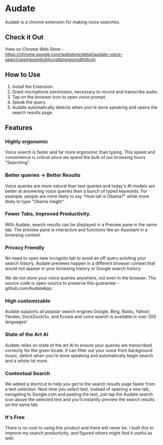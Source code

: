 # Audate
Audate is a chrome extension for making voice searches.

## Check it Out
View on Chrome Web Store - https://chrome.google.com/webstore/detail/audate-voice-search/agmgoemhckhccgibmoigonndjhjllcoh

## How to Use

1. Install the Extension.
2. Grant microphone permission, necessary to record and transcribe audio.
3. Tap on the browser icon to open voice prompt.
4. Speak the query.
5. Audate automatically detects when you're done speaking and opens the search results page.

## Features


### Highly ergonomic
Voice search is faster and far more ergonomic than typing. This speed and convenience is critical since we spend the bulk of our browsing hours "Searching".

### Better queries -> Better Results
Voice queries are more natural than text queries and today's AI models are better at answering voice queries than a bunch of typed keywords. For example, people are more likely to say "How tall is Obama?" while more likely to type "Obama height".

### Fewer Tabs, Improved Productivity.
With Audate, search results can be displayed in a Preview pane in the same tab. The preview pane is interactive and functions like an Assistant in a browsing context.

### Privacy Friendly
No need to open new incognito tab to avoid an off query poluting your search history, Audate previews happen in a different browser context that would not appear in your browsing history or Google search history.

We do not store your voice queries anywhere, not even in the browser. The source code is open-source to preserve this guarantee - github.com/AudateApp.

### High customizable
Audate supports all popular search engines Google, Bing, Baidu, Yahoo!, Yandex, DuckDuckGo, and Ecosia and voice search is available in over 200 languages!

### State of the Art AI
Audate relies on state of the art AI to ensure your queries are transcribed correctly for the given locale.  It can filter out your voice from background music, detect when you're done speaking and automatically begin search and a whole lot more.

### Contextual Search
We added a shortcut to help you get to the search results page faster from a text selection. Next time you select text, instead of opening a new tab, navigating to Google.com and pasting the text, just tap the Audate search icon above the selected text and you'll instantly preview the search results on the same tab.

### It's Free
There is no cost to using this product and there will never be. I built this to improve my search productivity, and figured others might find it useful as well.
